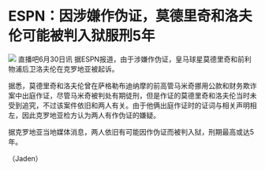 

# ESPN：因涉嫌作伪证，莫德里奇和洛夫伦可能被判入狱服刑5年

![](https://inews.gtimg.com/om_bt/O4d2U7snBu2JAEq0LllujIYZbJdRRDLxJM9Cyx7Xv46soAA/1000)
直播吧6月30日讯 据ESPN报道，由于涉嫌作伪证，皇马球星莫德里奇和前利物浦后卫洛夫伦在克罗地亚被起诉。

据悉，莫德里奇和洛夫伦曾在萨格勒布迪纳摩的前高管马米奇挪用公款和财务欺诈案中出庭作证，尽管马米奇被判处有期徒刑，但是作证的莫德里奇和洛夫伦当时未受到追究，不过该案件依旧和两人有关。由于他俩出庭作证时的证词与相关声明相左，因此克罗地亚检方认为两人有作伪证的嫌疑。

据克罗地亚当地媒体消息，两人依旧有可能因作伪证而被判入狱，刑期最高或达5年。

（Jaden）

